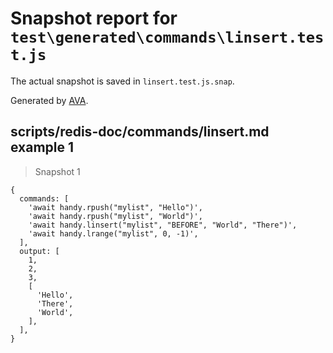 # Snapshot report for `test\generated\commands\linsert.test.js`

The actual snapshot is saved in `linsert.test.js.snap`.

Generated by [AVA](https://ava.li).

## scripts/redis-doc/commands/linsert.md example 1

> Snapshot 1

    {
      commands: [
        'await handy.rpush("mylist", "Hello")',
        'await handy.rpush("mylist", "World")',
        'await handy.linsert("mylist", "BEFORE", "World", "There")',
        'await handy.lrange("mylist", 0, -1)',
      ],
      output: [
        1,
        2,
        3,
        [
          'Hello',
          'There',
          'World',
        ],
      ],
    }
